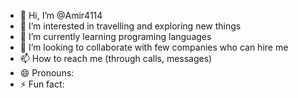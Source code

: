 - 👋 Hi, I’m @Amir4114
- 👀 I’m interested in travelling and exploring new things
- 🌱 I’m currently learning programing languages
- 💞️ I’m looking to collaborate with few companies who can hire me
- 📫 How to reach me (through calls, messages)
- 😄 Pronouns: 
- ⚡ Fun fact: 

<!---
Amir4114/Amir4114 is a ✨ special ✨ repository because its `README.md` (this file) appears on your GitHub profile.
You can click the Preview link to take a look at your changes.
--->
